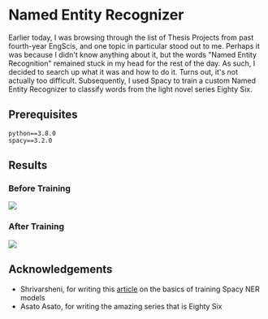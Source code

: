 # Named Entity Recognizer
Earlier today, I was browsing through the list of Thesis Projects from past fourth-year EngScis, and one topic in particular stood out to me. Perhaps it was because I didn't know anything about it, but the words "Named Entity Recognition" remained stuck in my head for the rest of the day. As such, I decided to search up what it was and how to do it. Turns out, it's not actually too difficult. Subsequently, I used Spacy to train a custom Named Entity Recognizer to classify words from the light novel series Eighty Six.

## Prerequisites

```
python==3.8.0
spacy==3.2.0
```

## Results

### Before Training
<img src="https://github.com/Chubbyman2/named_entity_recognition/blob/main/untrained_result.PNG">

### After Training
<img src="https://github.com/Chubbyman2/named_entity_recognition/blob/main/trained_result.PNG">

## Acknowledgements
* Shrivarsheni, for writing this <a href="https://www.machinelearningplus.com/nlp/training-custom-ner-model-in-spacy/">article</a> on the basics of training Spacy NER models
* Asato Asato, for writing the amazing series that is Eighty Six
